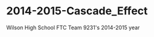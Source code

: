 2014-2015-Cascade_Effect
========================

Wilson High School FTC Team 9231's 2014-2015 year

